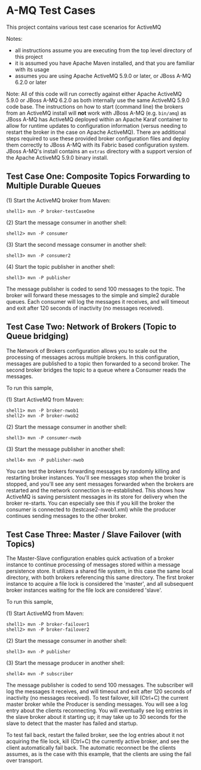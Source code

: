 A-MQ Test Cases
=============================

This project contains various test case scenarios for ActiveMQ

Notes:

* all instructions assume you are executing from the top level directory of this project
* it is assumed you have Apache Maven installed, and that you are familiar with its usage
* assumes you are using Apache ActiveMQ 5.9.0 or later, or JBoss A-MQ 6.2.0 or later

Note: All of this code will run correctly against either Apache ActiveMQ 5.9.0 or JBoss A-MQ 6.2.0 as both
internally use the same ActiveMQ 5.9.0 code base. The instructions on how to start (command line) the brokers from an
ActiveMQ install will **not** work with JBoss A-MQ (e.g. `bin/amq`) as JBoss A-MQ has ActiveMQ
deployed within an Apache Karaf container to allow for runtime updates to configuration information (versus needing to
restart the broker in the case on Apache ActiveMQ). There are additional steps required to use these provided broker
configuration files and deploy them correctly to JBoss A-MQ with its Fabric based configuration system.
JBoss A-MQ's install contains an `extras` directory with a support version of the Apache ActiveMQ 5.9.0 binary
install.

Test Case One: Composite Topics Forwarding to Multiple Durable Queues
---------------------------------------------------------------------
    
(1) Start the ActiveMQ broker from Maven:

    shell1> mvn -P broker-testCaseOne

(2) Start the message consumer in another shell:

    shell2> mvn -P consumer

(3) Start the second message consumer in another shell:

    shell3> mvn -P consumer2

(4) Start the topic publisher in another shell:

    shell3> mvn -P publisher

The message publisher is coded to send 100 messages to the topic. The broker will forward these messages to the simple and simple2 durable queues. Each consumer will log the messages it receives, and will timeout and exit after 120 seconds of inactivity (no messages received).

Test Case Two: Network of Brokers (Topic to Queue bridging)
-----------------------------------------------------------

The Network of Brokers configuration allows you to scale out the processing of messages across multiple brokers. In
this configuration, messages are published to a topic then forwarded to a second broker. The second broker bridges the topic to a queue where a Consumer reads the messages.

To run this sample,


(1) Start ActiveMQ from Maven:

    shell1> mvn -P broker-nwob1
    shell2> mvn -P broker-nwob2

(2) Start the message consumer in another shell:

    shell3> mvn -P consumer-nwob

(3) Start the message publisher in another shell:

    shell4> mvn -P publisher-nwob

You can test the brokers forwarding messages by randomly killing and restarting broker instances. You'll see messages
stop when the broker is stopped, and you'll see any sent messages forwarded when the brokers are restarted and the
network connection is re-established. This shows how ActiveMQ is saving persistent messages in its store for delivery
when the broker re-starts. You can especially see this if you kill the broker the consumer is connected to
(testcase2-nwob1.xml) while the producer continues sending messages to the other broker.

Test Case Three: Master / Slave Failover (with Topics)
------------------------------------------------------

The Master-Slave configuration enables quick activation of a broker instance to continue processing of messages stored
within a message persistence store. It utilizes a shared file system, in this case the same local directory, with both
brokers referencing this same directory. The first broker instance to acquire a file lock is considered the 'master',
and all subsequent broker instances waiting for the file lock are considered 'slave'.

To run this sample,

    
(1) Start ActiveMQ from Maven:

    shell1> mvn -P broker-failover1
    shell2> mvn -P broker-failover2

(2) Start the message consumer in another shell:

    shell3> mvn -P publisher

(3) Start the message producer in another shell:

    shell4> mvn -P subscriber

The message publisher is coded to send 100 messages. The subscriber will log the messages it receives, and will timeout
and exit after 120 seconds of inactivity (no messages received). To test failover, kill (Ctrl+C) the current master
broker while the Producer is sending messages. You will see a log entry about the clients reconnecting. You will
eventually see log entries in the slave broker about it starting up; it may take up to 30 seconds for the slave to
detect that the master has failed and startup.

To test fail back, restart the failed broker, see the log entries about it not acquiring the file lock, kill (Ctrl+C)
the currently active broker, and see the client automatically fail back. The automatic reconnect be the clients assumes,
as is the case with this example, that the clients are using the fail over transport.